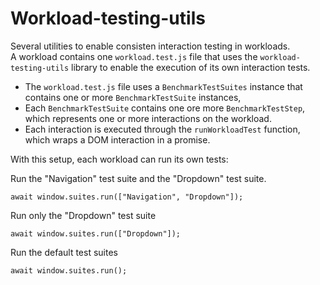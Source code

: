 # Workload-testing-utils

Several utilities to enable consisten interaction testing in workloads.\
A workload contains one `workload.test.js` file that uses the `workload-testing-utils` library to enable the execution of its own interaction tests.

-   The `workload.test.js` file uses a `BenchmarkTestSuites` instance that contains one or more `BenchmarkTestSuite` instances,
-   Each `BenchmarkTestSuite` contains one ore more `BenchmarkTestStep`, which represents one or more interactions on the workload.
-   Each interaction is executed through the `runWorkloadTest` function, which wraps a DOM interaction in a promise.

With this setup, each workload can run its own tests:

Run the "Navigation" test suite and the "Dropdown" test suite.

```
await window.suites.run(["Navigation", "Dropdown"]);
```

Run only the "Dropdown" test suite

```
await window.suites.run(["Dropdown"]);
```

Run the default test suites

```
await window.suites.run();
```
